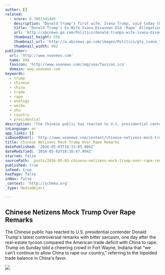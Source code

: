 ```yaml
---
author: []
related:
  - score: 0.7061341405
    description: "Donald Trump's first wife, Ivana Trump, said today that she is \"the best of friends\" with her ex-husband, responding to a report in the Daily Beast on Monday that cited her 1989 divorce case deposition in which the former Mrs. Trump claimed Trump allegedly raped her once."
    title: "Donald Trump's Ex-Wife Ivana Disavows Old 'Rape' Allegation"
    url: 'http://abcnews.go.com/Politics/donald-trumps-wife-ivana-disavows-rape-allegation/story?id=32732204'
    thumbnail_height: 558
    thumbnail_url: 'http://a.abcnews.go.com/images/Politics/gty_ivana_trump_mm_150728_16x9_992.jpg'
    thumbnail_width: 992
publisher:
  url: 'http://www.voanews.com'
  name: VOA
  favicon: 'http://www.voanews.com/img/voa/favicon.ico'
  domain: www.voanews.com
keywords:
  - trump
  - chinese
  - china
  - trade
  - rape
  - analogy
  - weibo
  - zhu
  - country
  - presidential
description: "The Chinese public has reacted to U.S. presidential contender Donald Trump's latest controversial remarks with bitter sarcasm, one day after the real-estate tycoon compared the American trade deficit with China to rape. Trump on Sunday told a cheering crowd in Fort Wayne, Indiana that \"we can't continue to allow China to rape our country,\" referring to the lopsided trade balance in China's favor."
inLanguage: en
app_links: []
isBasedOnUrl: 'http://www.voanews.com/content/chinese-netizens-mock-trump-over-rape-remarks/3313028.html'
title: Chinese Netizens Mock Trump Over Rape Remarks
datePublished: '2016-05-03T18:15:05.966Z'
dateModified: '2016-05-03T18:10:47.994Z'
starred: false
sourcePath: _posts/2016-05-03-chinese-netizens-mock-trump-over-rape-remarks.md
published: true
inFeed: true
hasPage: false
inNav: false
_context: 'http://schema.org'
_type: MediaObject

---
```

<article style=""><h1>Chinese Netizens Mock Trump Over Rape Remarks</h1><p>The Chinese public has reacted to U.S. presidential contender Donald Trump's latest controversial remarks with bitter sarcasm, one day after the real-estate tycoon compared the American trade deficit with China to rape. Trump on Sunday told a cheering crowd in Fort Wayne, Indiana that "we can't continue to allow China to rape our country," referring to the lopsided trade balance in China's favor.</p><img src="http://gdb.voanews.com/A1C9BCDD-3086-4D40-B9E0-57ABC9B2EEDE_cx0_cy5_cw0_mw1024_mh1024_s.jpg" /></article>